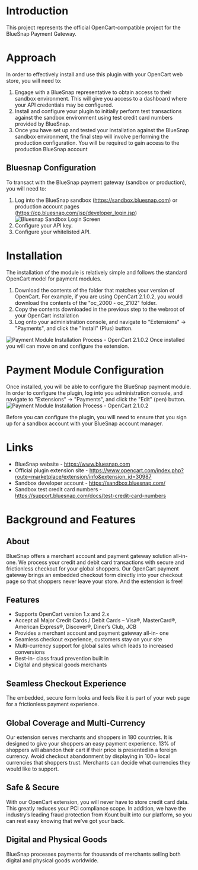 # Introduction
This project represents the official OpenCart-compatible project for the BlueSnap Payment Gateway. 

# Approach
In order to effectively install and use this plugin with your OpenCart web store, you will need to:
1. Engage with a BlueSnap representative to obtain access to their sandbox environment. This will give you access to a dashboard where your API credentials may be configured. 
2. Install and configure your plugin to initially perform test transactions against the sandbox environment using test credit card numbers provided by BlueSnap.  
3. Once you have set up and tested your installation against the BlueSnap sandbox environment, the final step will involve performing the production configuration. You will be required to gain access to the production BlueSnap account

## Bluesnap Configuration
To transact with the BlueSnap payment gateway (sandbox or production), you will need to:
1. Log into the BlueSnap sandbox (https://sandbox.bluesnap.com) or production account pages (https://cp.bluesnap.com/jsp/developer_login.jsp) ![Bluesnap Sandbox Login Screen](https://raw.githubusercontent.com/supasteri/Opencart-Bluesnap-Payment-Module/master/image-assets/Bluesnap%20-%20Sandbox%20Environment%20-%20Login.png "Bluesnap Sandbox Login Screen")
1. Configure your API key. 
2. Configure your whitelisted API. 

# Installation
The installation of the module is relatively simple and follows the standard OpenCart model for payment modules. 
1. Download the contents of the folder that matches your version of OpenCart. For example, if you are using OpenCart 2.1.0.2, you would download the contents of the "oc_2000 - oc_2102" folder. 
2. Copy the contents downloaded in the previous step to the webroot of your OpenCart installation
3. Log onto your administration console, and navigate to "Extensions" -> "Payments", and click the "Install" (Plus) button.

![Payment Module Installation Process - OpenCart 2.1.0.2](https://github.com/supasteri/Opencart-Bluesnap-Payment-Module/raw/master/image-assets/Admin%20-%20Extensions%20-%20Payments%20-%20before-installation.png "Installation process")
Once installed you will can move on and configure the extension.


# Payment Module Configuration 
Once installed, you will be able to configure the BlueSnap payment module. In order to configure the plugin, log into you administration console, and navigate to "Extensions" -> "Payments", and click the "Edit" (pen) button.
![Payment Module Installation Process - OpenCart 2.1.0.2](https://raw.githubusercontent.com/supasteri/Opencart-Bluesnap-Payment-Module/master/image-assets/Admin%20-%20Extensions%20-%20Payments%20-%20post-installation%20-%20before-configuration.png
 "Plugin Configuration")
 
 
Before you can configure the plugin, you will need to ensure that you sign up for a sandbox account with your BlueSnap account manager. 

# Links
* BlueSnap website - https://www.bluesnap.com
* Official plugin extension site - https://www.opencart.com/index.php?route=marketplace/extension/info&extension_id=30987 
* Sandbox developer account - https://sandbox.bluesnap.com/
* Sandbox test credit card numbers - https://support.bluesnap.com/docs/test-credit-card-numbers

# Background and Features
## About
BlueSnap offers a merchant account and payment gateway solution all-in- one. We process your credit and debit card transactions with secure and frictionless checkout for your global shoppers. Our OpenCart payment gateway brings an embedded checkout form directly into your checkout page so that shoppers never leave your store. And the extension is free!

## Features
* Supports OpenCart version 1.x and 2.x
* Accept all Major Credit Cards / Debit Cards – Visa®, MasterCard®, American Express®, Discover®, Diner’s Club, JCB
* Provides a merchant account and payment gateway all-in- one
* Seamless checkout experience, customers stay on your site
* Multi-currency support for global sales which leads to increased conversions
* Best-in- class fraud prevention built in
* Digital and physical goods merchants

## Seamless Checkout Experience
The embedded, secure form looks and feels like it is part of your web page for a frictionless payment experience.

## Global Coverage and Multi-Currency
Our extension serves merchants and shoppers in 180 countries. It is designed to give your shoppers an easy payment experience. 13% of shoppers will abandon their cart if their price is presented in a foreign currency. Avoid checkout abandonment by displaying in 100+ local currencies that shoppers trust. Merchants can decide what currencies they would like to support.

## Safe & Secure
With our OpenCart extension, you will never have to store credit card data. This greatly reduces your PCI compliance scope. In addition, we have the industry’s leading fraud protection from Kount built into our platform, so you can rest easy knowing that we’ve got your back.

## Digital and Physical Goods
BlueSnap processes payments for thousands of merchants selling both digital and physical goods worldwide.

